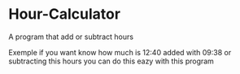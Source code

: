 # Hour-Calculator
A program that add or subtract hours

Exemple if you want know how much is 12:40 added with 09:38 or subtracting this hours you can do this eazy with this program
